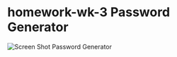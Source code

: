 # homework-wk-3 Password Generator
![Screen Shot Password Generator](https://user-images.githubusercontent.com/100663920/164951039-a2c99215-1a50-47f8-86c8-7ac6257fac1f.png)


